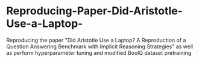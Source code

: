 # Reproducing-Paper-Did-Aristotle-Use-a-Laptop-
Reproducing the paper "Did Aristotle Use a Laptop? A Reproduction of a Question Answering Benchmark with Implicit Reasoning Strategies" as well as perform hyperparameter tuning and modified BoolQ dataset pretraining
